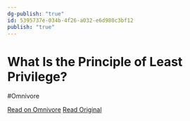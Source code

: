 ```yaml
---
dg-publish: "true"
id: 5395737e-034b-4f26-a032-e6d980c3bf12
publish: "true"
---
```


# What Is the Principle of Least Privilege?
#Omnivore

[Read on Omnivore](https://omnivore.app/me/what-is-the-principle-of-least-privilege-1869213c32d)
[Read Original](https://www.paloaltonetworks.com/cyberpedia/what-is-the-principle-of-least-privilege)